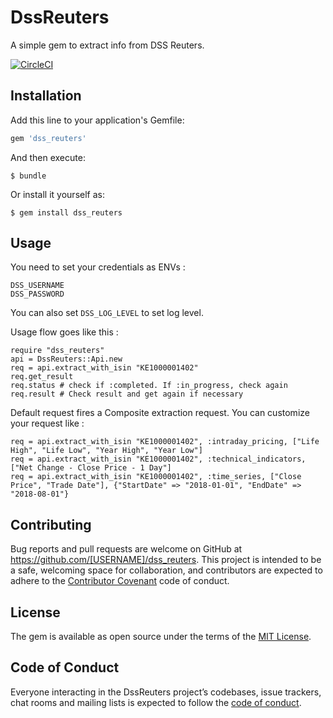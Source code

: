 # DssReuters

A simple gem to extract info from DSS Reuters.

[![CircleCI](https://circleci.com/gh/c0ze/dss_reuters.svg?style=svg)](https://circleci.com/gh/c0ze/dss_reuters)

## Installation

Add this line to your application's Gemfile:

```ruby
gem 'dss_reuters'
```

And then execute:

    $ bundle

Or install it yourself as:

    $ gem install dss_reuters

## Usage

You need to set your credentials as ENVs :

    DSS_USERNAME
    DSS_PASSWORD

You can also set `DSS_LOG_LEVEL` to set log level.

Usage flow goes like this :

    require "dss_reuters"
    api = DssReuters::Api.new
    req = api.extract_with_isin "KE1000001402"
    req.get_result
    req.status # check if :completed. If :in_progress, check again
    req.result # Check result and get again if necessary

Default request fires a Composite extraction request. You can customize your request like :

    req = api.extract_with_isin "KE1000001402", :intraday_pricing, ["Life High", "Life Low", "Year High", "Year Low"]
    req = api.extract_with_isin "KE1000001402", :technical_indicators, ["Net Change - Close Price - 1 Day"]
    req = api.extract_with_isin "KE1000001402", :time_series, ["Close Price", "Trade Date"], {"StartDate" => "2018-01-01", "EndDate" => "2018-08-01"}

## Contributing

Bug reports and pull requests are welcome on GitHub at https://github.com/[USERNAME]/dss_reuters. This project is intended to be a safe, welcoming space for collaboration, and contributors are expected to adhere to the [Contributor Covenant](http://contributor-covenant.org) code of conduct.

## License

The gem is available as open source under the terms of the [MIT License](https://opensource.org/licenses/MIT).

## Code of Conduct

Everyone interacting in the DssReuters project’s codebases, issue trackers, chat rooms and mailing lists is expected to follow the [code of conduct](https://github.com/[USERNAME]/dss_reuters/blob/master/CODE_OF_CONDUCT.md).

